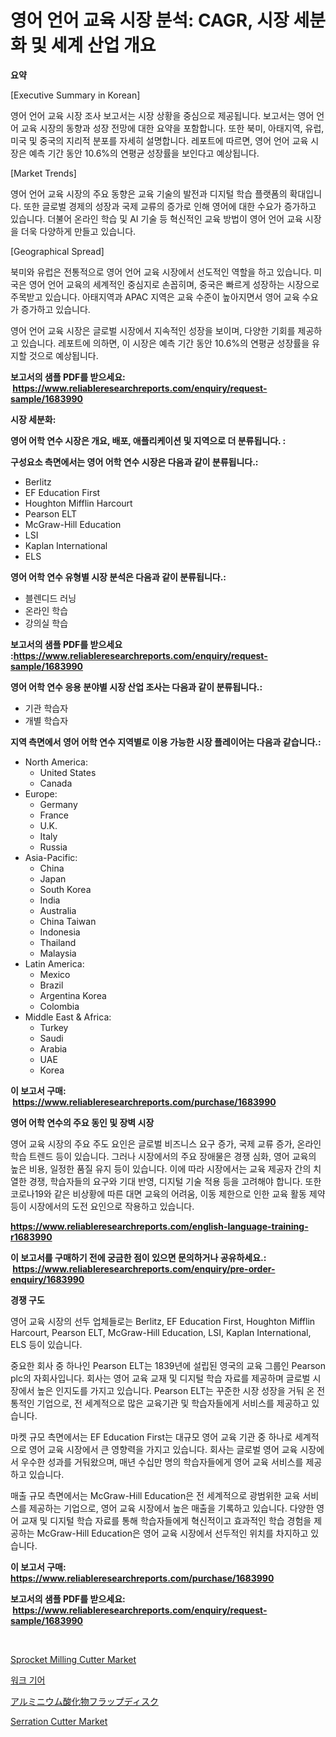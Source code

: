 <p><h1>영어 언어 교육 시장 분석: CAGR, 시장 세분화 및 세계 산업 개요</h1></p><p><strong>요약</strong></p>
<p><p>[Executive Summary in Korean]</p><p>영어 언어 교육 시장 조사 보고서는 시장 상황을 중심으로 제공됩니다. 보고서는 영어 언어 교육 시장의 동향과 성장 전망에 대한 요약을 포함합니다. 또한 북미, 아태지역, 유럽, 미국 및 중국의 지리적 분포를 자세히 설명합니다. 레포트에 따르면, 영어 언어 교육 시장은 예측 기간 동안 10.6%의 연평균 성장률을 보인다고 예상됩니다.</p><p>[Market Trends]</p><p>영어 언어 교육 시장의 주요 동향은 교육 기술의 발전과 디지털 학습 플랫폼의 확대입니다. 또한 글로벌 경제의 성장과 국제 교류의 증가로 인해 영어에 대한 수요가 증가하고 있습니다. 더불어 온라인 학습 및 AI 기술 등 혁신적인 교육 방법이 영어 언어 교육 시장을 더욱 다양하게 만들고 있습니다.</p><p>[Geographical Spread]</p><p>북미와 유럽은 전통적으로 영어 언어 교육 시장에서 선도적인 역할을 하고 있습니다. 미국은 영어 언어 교육의 세계적인 중심지로 손꼽히며, 중국은 빠르게 성장하는 시장으로 주목받고 있습니다. 아태지역과 APAC 지역은 교육 수준이 높아지면서 영어 교육 수요가 증가하고 있습니다.</p><p>영어 언어 교육 시장은 글로벌 시장에서 지속적인 성장을 보이며, 다양한 기회를 제공하고 있습니다. 레포트에 의하면, 이 시장은 예측 기간 동안 10.6%의 연평균 성장률을 유지할 것으로 예상됩니다.</p></p>
<p><strong>보고서의 샘플 PDF를 받으세요: &nbsp;<a href="https://www.reliableresearchreports.com/enquiry/request-sample/1683990">https://www.reliableresearchreports.com/enquiry/request-sample/1683990</a></strong></p>
<p><strong>시장 세분화:</strong></p>
<p><strong> 영어 어학 연수 시장은 개요, 배포, 애플리케이션 및 지역으로 더 분류됩니다. :</strong></p>
<p><strong>구성요소 측면에서는 영어 어학 연수 시장은 다음과 같이 분류됩니다.:</strong></p>
<p><ul><li>Berlitz</li><li>EF Education First</li><li>Houghton Mifflin Harcourt</li><li>Pearson ELT</li><li>McGraw-Hill Education</li><li>LSI</li><li>Kaplan International</li><li>ELS</li></ul></p>
<p><strong> 영어 어학 연수 유형별 시장 분석은 다음과 같이 분류됩니다.:</strong></p>
<p><ul><li>블렌디드 러닝</li><li>온라인 학습</li><li>강의실 학습</li></ul></p>
<p><strong>보고서의 샘플 PDF를 받으세요 :<a href="https://www.reliableresearchreports.com/enquiry/request-sample/1683990">https://www.reliableresearchreports.com/enquiry/request-sample/1683990</a></strong></p>
<p><strong> 영어 어학 연수 응용 분야별 시장 산업 조사는 다음과 같이 분류됩니다.:</strong></p>
<p><ul><li>기관 학습자</li><li>개별 학습자</li></ul></p>
<p><strong>지역 측면에서 영어 어학 연수 지역별로 이용 가능한 시장 플레이어는 다음과 같습니다.:</strong></p>
<p><ul>
    <li>
        North America:
        <ul>
            <li>United States</li>
            <li>Canada</li>
        </ul>
    </li>
    <li>
        Europe:
        <ul>
            <li>Germany</li>
            <li>France</li>
            <li>U.K.</li>
            <li>Italy</li>
            <li>Russia</li>
        </ul>
    </li>
    <li>
        Asia-Pacific:
        <ul>
            <li>China</li>
            <li>Japan</li>
            <li>South Korea</li>
            <li>India</li>
            <li>Australia</li>
            <li>China Taiwan</li>
            <li>Indonesia</li>
            <li>Thailand</li>
            <li>Malaysia</li>
        </ul>
    </li>
    <li>
        Latin America:
        <ul>
            <li>Mexico</li>
            <li>Brazil</li>
            <li>Argentina Korea</li>
            <li>Colombia</li>
        </ul>
    </li>
    <li>
        Middle East & Africa:
        <ul>
            <li>Turkey</li>
            <li>Saudi</li>
            <li>Arabia</li>
            <li>UAE</li>
            <li>Korea</li>
        </ul>
    </li>
    </ul></p>
<p><strong>이 보고서 구매: &nbsp;<a href="https://www.reliableresearchreports.com/purchase/1683990">https://www.reliableresearchreports.com/purchase/1683990</a></strong></p>
<p><strong>영어 어학 연수의 주요 동인 및 장벽 시장</strong></p>
<p><p>영어 교육 시장의 주요 주도 요인은 글로벌 비즈니스 요구 증가, 국제 교류 증가, 온라인 학습 트렌드 등이 있습니다. 그러나 시장에서의 주요 장애물은 경쟁 심화, 영어 교육의 높은 비용, 일정한 품질 유지 등이 있습니다. 이에 따라 시장에서는 교육 제공자 간의 치열한 경쟁, 학습자들의 요구와 기대 반영, 디지털 기술 적용 등을 고려해야 합니다. 또한 코로나19와 같은 비상황에 따른 대면 교육의 어려움, 이동 제한으로 인한 교육 활동 제약 등이 시장에서의 도전 요인으로 작용하고 있습니다.</p></p>
<p><strong><a href="https://www.reliableresearchreports.com/english-language-training-r1683990">https://www.reliableresearchreports.com/english-language-training-r1683990</a></strong></p>
<p><strong>이 보고서를 구매하기 전에 궁금한 점이 있으면 문의하거나 공유하세요.: &nbsp;<a href="https://www.reliableresearchreports.com/enquiry/pre-order-enquiry/1683990">https://www.reliableresearchreports.com/enquiry/pre-order-enquiry/1683990</a></strong></p>
<p><strong>경쟁 구도</strong></p>
<p><p>영어 교육 시장의 선두 업체들로는 Berlitz, EF Education First, Houghton Mifflin Harcourt, Pearson ELT, McGraw-Hill Education, LSI, Kaplan International, ELS 등이 있습니다. </p><p>중요한 회사 중 하나인 Pearson ELT는 1839년에 설립된 영국의 교육 그룹인 Pearson plc의 자회사입니다. 회사는 영어 교육 교재 및 디지털 학습 자료를 제공하며 글로벌 시장에서 높은 인지도를 가지고 있습니다. Pearson ELT는 꾸준한 시장 성장을 거둬 온 전통적인 기업으로, 전 세계적으로 많은 교육기관 및 학습자들에게 서비스를 제공하고 있습니다.</p><p>마켓 규모 측면에서는 EF Education First는 대규모 영어 교육 기관 중 하나로 세계적으로 영어 교육 시장에서 큰 영향력을 가지고 있습니다. 회사는 글로벌 영어 교육 시장에서 우수한 성과를 거둬왔으며, 매년 수십만 명의 학습자들에게 영어 교육 서비스를 제공하고 있습니다.</p><p>매출 규모 측면에서는 McGraw-Hill Education은 전 세계적으로 광범위한 교육 서비스를 제공하는 기업으로, 영어 교육 시장에서 높은 매출을 기록하고 있습니다. 다양한 영어 교재 및 디지털 학습 자료를 통해 학습자들에게 혁신적이고 효과적인 학습 경험을 제공하는 McGraw-Hill Education은 영어 교육 시장에서 선두적인 위치를 차지하고 있습니다.</p></p>
<p><strong>이 보고서 구매: &nbsp; <a href="https://www.reliableresearchreports.com/purchase/1683990">https://www.reliableresearchreports.com/purchase/1683990</a></strong></p>
<p><strong>보고서의 샘플 PDF를 받으세요: &nbsp;<a href="https://www.reliableresearchreports.com/enquiry/request-sample/1683990">https://www.reliableresearchreports.com/enquiry/request-sample/1683990</a></strong><strong></strong></p>
<p>&nbsp;</p>
<p><p><a href="https://github.com/pgtimber/Market-Research-Report-List-2/blob/main/sprocket-milling-cutter-market.md">Sprocket Milling Cutter Market</a></p><p><a href="https://medium.com/@cordiehyatt1/quot-%EC%9E%91%EC%97%85-%EC%9E%A5%EB%B9%84-%EC%8B%9C%EC%9E%A5-%ED%86%B5%EC%B0%B0-%EC%8B%9C%EC%9E%A5-%EB%8F%99%ED%96%A5-%EC%84%B1%EC%9E%A5-2024%EB%85%84%EB%B6%80%ED%84%B0-2031%EB%85%84%EA%B9%8C%EC%A7%80-%EC%98%88%EC%B8%A1-quot-c4c1e01f19bb">워크 기어</a></p><p><a href="https://medium.com/@shawnsmihv6/%E3%82%A2%E3%83%AB%E3%83%9F%E3%83%8B%E3%82%A6%E3%83%A0%E9%85%B8%E5%8C%96%E7%89%A9%E3%83%95%E3%83%A9%E3%83%83%E3%83%97%E3%83%87%E3%82%A3%E3%82%B9%E3%82%AF%E5%B8%82%E5%A0%B4%E3%83%AC%E3%83%9D%E3%83%BC%E3%83%88%E3%81%AF-%E3%81%93%E3%81%AE%E5%B8%82%E5%A0%B4%E3%81%AE%E6%9C%80%E6%96%B0%E3%83%88%E3%83%AC%E3%83%B3%E3%83%89%E3%82%84%E6%88%90%E9%95%B7%E6%A9%9F%E4%BC%9A%E3%82%92%E6%98%8E%E3%82%89%E3%81%8B%E3%81%AB%E3%81%97%E3%81%BE%E3%81%99-4593d05ec934">アルミニウム酸化物フラップディスク</a></p><p><a href="https://github.com/arionmp/Market-Research-Report-List-3/blob/main/serration-cutter-market.md">Serration Cutter Market</a></p></p>